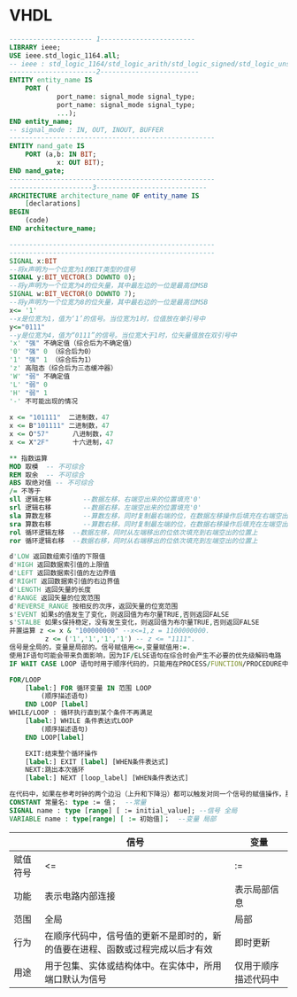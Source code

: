 # VHDL

```vhdl
--------------------- 1------------------------
LIBRARY ieee;
USE ieee.std_logic_1164.all;
-- ieee : std_logic_1164/std_logic_arith/std_logic_signed/std_logic_unsigned
----------------------2-------------------------
ENTITY entity_name IS
	PORT (
			port_name: signal_mode signal_type;
			port_name: signal_mode signal_type;
			...);
END entity_name;
-- signal_mode : IN, OUT, INOUT, BUFFER
----------------------------------------------------
ENTITY nand_gate IS
	PORT (a,b: IN BIT;
			x: OUT BIT);
END nand_gate;
----------------------------------------------------
---------------------3----------------------------
ARCHITECTURE architecture_name OF entity_name IS
	[declarations]
BEGIN
	(code)
END architecture_name;

----------------------------------------------------
----------------------------------------------------
SIGNAL x:BIT
--将x声明为一个位宽为1的BIT类型的信号
SIGNAL y:BIT_VECTOR(3 DOWNTO 0);
--将y声明为一个位宽为4的位矢量，其中最左边的一位是最高位MSB
SIGNAL w:BIT_VECTOR(0 DOWNTO 7);
--将y声明为一个位宽为8的位矢量，其中最右边的一位是最高位MSB
x<= '1'
--x是位宽为1，值为‘1’的信号。当位宽为1时，位值放在单引号中
y<="0111"
--y是位宽为4，值为“0111”的信号。当位宽大于1时，位矢量值放在双引号中
'x' "强" 不确定值（综合后为不确定值）
'0' "强" 0 （综合后为0）
'1' "强" 1 （综合后为1）
'z' 高阻态（综合后为三态缓冲器）
'W' "弱" 不确定值
'L' "弱" 0
'H' "弱" 1
'-' 不可能出现的情况
    
x <= "101111"  二进制数，47
x <= B"101111" 二进制数，47
x <= O"57" 		八进制数，47
x <= X"2F"		十六进制，47

** 指数运算
MOD 取模	-- 不可综合
REM 取余	-- 不可综合
ABS 取绝对值 -- 不可综合
/= 不等于
sll 逻辑左移		--数据左移，右端空出来的位置填充'0'
srl 逻辑右移		--数据右移，左端空出来的位置填充'0'
sla 算数左移		--算数左移，同时复制最右端的位，在数据左移操作后填充在右端空出的位置上
sra 算数右移		--算数右移，同时复制最左端的位，在数据右移操作后填充在左端空出的位置上
rol 循环逻辑左移	--数据左移，同时从左端移出的位依次填充到右端空出的位置上
ror 循环逻辑右移	--数据右移，同时从右端移出的位依次填充到左端空出的位置上

d'LOW 返回数组索引值的下限值
d'HIGH 返回数据索引值的上限值
d'LEFT 返回数据索引值的左边界值
d'RIGHT 返回数据索引值的右边界值
d'LENGTH 返回矢量的长度
d'RANGE 返回矢量的位宽范围
d'REVERSE_RANGE 按相反的次序，返回矢量的位宽范围
s'EVENT 如果s的值发生了变化，则返回值为布尔量TRUE,否则返回FALSE
s'STALBE 如果s保持稳定，没有发生变化，则返回值为布尔量TRUE,否则返回FALSE
并置运算 z <= x & "100000000" --x<=1,z = 1100000000.
		 z <= ('1','1','1','1') -- z <= "1111".
信号是全局的，变量是局部的。信号赋值用<=,变量赋值用:=.
使用IF语句可能会带来负面影响，因为IF/ELSE语句在综合时会产生不必要的优先级解码电路
IF WAIT CASE LOOP 语句时用于顺序代码的，只能用在PROCESS/FUNCTION/PROCEDURE中

FOR/LOOP 
	[label:] FOR 循环变量 IN 范围 LOOP
		(顺序描述语句)
	END LOOP [label] 
WHILE/LOOP : 循环执行直到某个条件不再满足
	[label:] WHILE 条件表达式LOOP 
		(顺序描述语句)
	END LOOP[label]

	EXIT:结束整个循环操作
	[label:] EXIT [label] [WHEN条件表达式]
	NEXT:跳出本次循环
	[label:] NEXT [loop_label] [WHEN条件表达式]

在代码中，如果在参考时钟的两个边沿（上升和下降沿）都可以触发对同一个信号的赋值操作，那么这样的代码通常是不可综合的
CONSTANT 常量名: type := 值；  --常量
SIGNAL name : type [range] [ := initial_value]; --信号 全局
VARIABLE name : type[range] [ := 初始值]；  --变量 局部
```

|          | 信号                                                         | 变量                 |
| -------- | ------------------------------------------------------------ | -------------------- |
| 赋值符号 | <=                                                           | :=                   |
| 功能     | 表示电路内部连接                                             | 表示局部信息         |
| 范围     | 全局                                                         | 局部                 |
| 行为     | 在顺序代码中，信号值的更新不是即时的，新的值要在进程、函数或过程完成以后才有效 | 即时更新             |
| 用途     | 用于包集、实体或结构体中。在实体中，所用端口默认为信号       | 仅用于顺序描述代码中 |
